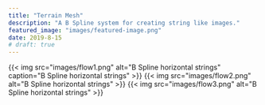 ```yaml
---
title: "Terrain Mesh"
description: "A B Spline system for creating string like images."
featured_image: "images/featured-image.png"
date: 2019-8-15
# draft: true
---
```

{{< img src="images/flow1.png" alt="B Spline horizontal strings" caption="B Spline horizontal strings" >}}
{{< img src="images/flow2.png" alt="B Spline horizontal strings" >}}
{{< img src="images/flow3.png" alt="B Spline horizontal strings" >}}